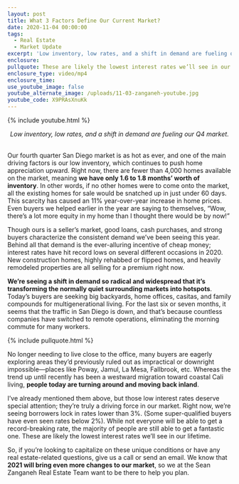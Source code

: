 ```yaml
---
layout: post
title: What 3 Factors Define Our Current Market?
date: 2020-11-04 00:00:00
tags:
  - Real Estate
  - Market Update
excerpt: 'Low inventory, low rates, and a shift in demand are fueling our Q4 market'
enclosure:
pullquote: These are likely the lowest interest rates we’ll see in our lifetime.
enclosure_type: video/mp4
enclosure_time:
use_youtube_image: false
youtube_alternate_image: /uploads/11-03-zanganeh-youtube.jpg
youtube_code: X9PRAsXnuKk
---
```


{% include youtube.html %}

<center><em>Low inventory, low rates, and a shift in demand are fueling our Q4 market.</em></center>

<br>Our fourth quarter San Diego market is as hot as ever, and one of the main driving factors is our low inventory, which continues to push home appreciation upward. Right now, there are fewer than 4,000 homes available on the market, meaning **we have only 1.6 to 1.8 months’ worth of inventory**. In other words, if no other homes were to come onto the market, all the existing homes for sale would be snatched up in just under 60 days. This scarcity has caused an 11% year-over-year increase in home prices. Even buyers we helped earlier in the year are saying to themselves, “Wow, there’s a lot more equity in my home than I thought there would be by now\!”

Though ours is a seller’s market, good loans, cash purchases, and strong buyers characterize the consistent demand we’ve been seeing this year. Behind all that demand is the ever-alluring incentive of cheap money; interest rates have hit record lows on several different occasions in 2020. New construction homes, highly rehabbed or flipped homes, and heavily remodeled properties are all selling for a premium right now.

**We’re seeing a shift in demand so radical and widespread that it’s transforming the normally quiet surrounding markets into hotspots**. Today’s buyers are seeking big backyards, home offices, casitas, and family compounds for multigenerational living. For the last six or seven months, it seems that the traffic in San Diego is down, and that’s because countless companies have switched to remote operations, eliminating the morning commute for many workers.

{% include pullquote.html %}

No longer needing to live close to the office, many buyers are eagerly exploring areas they’d previously ruled out as impractical or downright impossible—places like Poway, Jamul, La Mesa, Fallbrook, etc. Whereas the trend up until recently has been a westward migration toward coastal Cali living, **people today are turning around and moving back inland**.

I’ve already mentioned them above, but those low interest rates deserve special attention; they’re truly a driving force in our market. Right now, we’re seeing borrowers lock in rates lower than 3%. (Some super-qualified buyers have even seen rates below 2%). While not everyone will be able to get a record-breaking rate, the majority of people are still able to get a fantastic one. These are likely the lowest interest rates we’ll see in our lifetime.

So, if you’re looking to capitalize on these unique conditions or have any real estate-related questions, give us a call or send an email. We know that **2021 will bring even more changes to our market**, so we at the Sean Zanganeh Real Estate Team want to be there to help you plan.